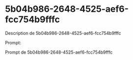 # 5b04b986-2648-4525-aef6-fcc754b9fffc

Description de 5b04b986-2648-4525-aef6-fcc754b9fffc

Prompt:

Prompt de 5b04b986-2648-4525-aef6-fcc754b9fffc